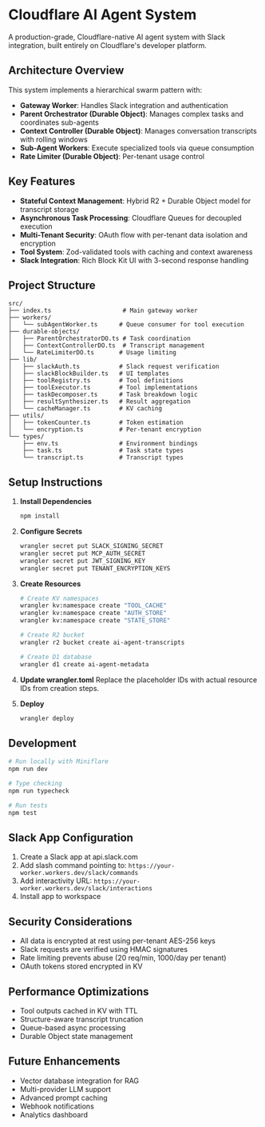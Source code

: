 # Cloudflare AI Agent System

A production-grade, Cloudflare-native AI agent system with Slack integration, built entirely on Cloudflare's developer platform.

## Architecture Overview

This system implements a hierarchical swarm pattern with:
- **Gateway Worker**: Handles Slack integration and authentication
- **Parent Orchestrator (Durable Object)**: Manages complex tasks and coordinates sub-agents
- **Context Controller (Durable Object)**: Manages conversation transcripts with rolling windows
- **Sub-Agent Workers**: Execute specialized tools via queue consumption
- **Rate Limiter (Durable Object)**: Per-tenant usage control

## Key Features

- **Stateful Context Management**: Hybrid R2 + Durable Object model for transcript storage
- **Asynchronous Task Processing**: Cloudflare Queues for decoupled execution
- **Multi-Tenant Security**: OAuth flow with per-tenant data isolation and encryption
- **Tool System**: Zod-validated tools with caching and context awareness
- **Slack Integration**: Rich Block Kit UI with 3-second response handling

## Project Structure

```
src/
├── index.ts                    # Main gateway worker
├── workers/
│   └── subAgentWorker.ts      # Queue consumer for tool execution
├── durable-objects/
│   ├── ParentOrchestratorDO.ts # Task coordination
│   ├── ContextControllerDO.ts  # Transcript management
│   └── RateLimiterDO.ts       # Usage limiting
├── lib/
│   ├── slackAuth.ts           # Slack request verification
│   ├── slackBlockBuilder.ts   # UI templates
│   ├── toolRegistry.ts        # Tool definitions
│   ├── toolExecutor.ts        # Tool implementations
│   ├── taskDecomposer.ts      # Task breakdown logic
│   ├── resultSynthesizer.ts   # Result aggregation
│   └── cacheManager.ts        # KV caching
├── utils/
│   ├── tokenCounter.ts        # Token estimation
│   └── encryption.ts          # Per-tenant encryption
└── types/
    ├── env.ts                 # Environment bindings
    ├── task.ts                # Task state types
    └── transcript.ts          # Transcript types
```

## Setup Instructions

1. **Install Dependencies**
   ```bash
   npm install
   ```

2. **Configure Secrets**
   ```bash
   wrangler secret put SLACK_SIGNING_SECRET
   wrangler secret put MCP_AUTH_SECRET
   wrangler secret put JWT_SIGNING_KEY
   wrangler secret put TENANT_ENCRYPTION_KEYS
   ```

3. **Create Resources**
   ```bash
   # Create KV namespaces
   wrangler kv:namespace create "TOOL_CACHE"
   wrangler kv:namespace create "AUTH_STORE"
   wrangler kv:namespace create "STATE_STORE"
   
   # Create R2 bucket
   wrangler r2 bucket create ai-agent-transcripts
   
   # Create D1 database
   wrangler d1 create ai-agent-metadata
   ```

4. **Update wrangler.toml**
   Replace the placeholder IDs with actual resource IDs from creation steps.

5. **Deploy**
   ```bash
   wrangler deploy
   ```

## Development

```bash
# Run locally with Miniflare
npm run dev

# Type checking
npm run typecheck

# Run tests
npm test
```

## Slack App Configuration

1. Create a Slack app at api.slack.com
2. Add slash command pointing to: `https://your-worker.workers.dev/slack/commands`
3. Add interactivity URL: `https://your-worker.workers.dev/slack/interactions`
4. Install app to workspace

## Security Considerations

- All data is encrypted at rest using per-tenant AES-256 keys
- Slack requests are verified using HMAC signatures
- Rate limiting prevents abuse (20 req/min, 1000/day per tenant)
- OAuth tokens stored encrypted in KV

## Performance Optimizations

- Tool outputs cached in KV with TTL
- Structure-aware transcript truncation
- Queue-based async processing
- Durable Object state management

## Future Enhancements

- Vector database integration for RAG
- Multi-provider LLM support
- Advanced prompt caching
- Webhook notifications
- Analytics dashboard